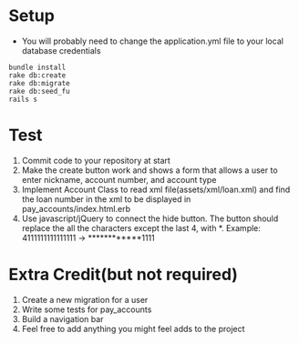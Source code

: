 # Setup
- You will probably need to change the application.yml file to your local database credentials
```
bundle install
rake db:create
rake db:migrate
rake db:seed_fu
rails s
```

# Test
1. Commit code to your repository at start
2. Make the create button work and shows a form that allows a user to enter nickname, account number, and account type
3. Implement Account Class to read xml file(assets/xml/loan.xml) and find the loan number in the xml to be displayed in pay_accounts/index.html.erb
4. Use javascript/jQuery to connect the hide button. The button should replace the all the characters except the last 4, with *.
Example: 4111111111111111 -> ************1111

# Extra Credit(but not required)
1. Create a new migration for a user
2. Write some tests for pay_accounts
3. Build a navigation bar
4. Feel free to add anything you might feel adds to the project
